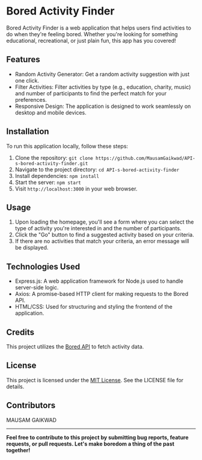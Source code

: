 # Bored Activity Finder
Bored Activity Finder is a web application that helps users find activities to do when they're feeling bored. Whether you're looking for something educational, recreational, or just plain fun, this app has you covered!

## Features
* Random Activity Generator: Get a random activity suggestion with just one click.
* Filter Activities: Filter activities by type (e.g., education, charity, music) and number of participants to find the perfect match for your preferences.
* Responsive Design: The application is designed to work seamlessly on desktop and mobile devices.
## Installation

To run this application locally, follow these steps:

1. Clone the repository: `git clone https://github.com/MausamGaikwad/API-s-bored-activity-finder.git`
2. Navigate to the project directory: `cd API-s-bored-activity-finder`
3. Install dependencies: `npm install`
4. Start the server: `npm start`
5. Visit `http://localhost:3000` in your web browser.

## Usage
1. Upon loading the homepage, you'll see a form where you can select the type of activity you're interested in and the number of participants.
2. Click the "Go" button to find a suggested activity based on your criteria.
3. If there are no activities that match your criteria, an error message will be displayed.

## Technologies Used
* Express.js: A web application framework for Node.js used to handle server-side logic.
* Axios: A promise-based HTTP client for making requests to the Bored API.
* HTML/CSS: Used for structuring and styling the frontend of the application.

## Credits
This project utilizes the [Bored API](https://www.boredapi.com/) to fetch activity data.

## License
This project is licensed under the [MIT License](LICENSE). See the LICENSE file for details.

## Contributors
MAUSAM GAIKWAD

---
**Feel free to contribute to this project by submitting bug reports, feature requests, or pull requests. Let's make boredom a thing of the past together!**
